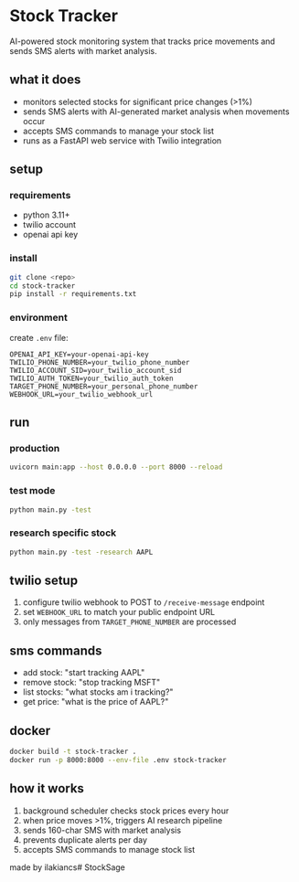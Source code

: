 # Stock Tracker

AI-powered stock monitoring system that tracks price movements and sends SMS alerts with market analysis.

## what it does

- monitors selected stocks for significant price changes (>1%)
- sends SMS alerts with AI-generated market analysis when movements occur
- accepts SMS commands to manage your stock list
- runs as a FastAPI web service with Twilio integration

## setup

### requirements
- python 3.11+
- twilio account
- openai api key

### install
```bash
git clone <repo>
cd stock-tracker
pip install -r requirements.txt
```

### environment
create `.env` file:
```env
OPENAI_API_KEY=your-openai-api-key
TWILIO_PHONE_NUMBER=your_twilio_phone_number
TWILIO_ACCOUNT_SID=your_twilio_account_sid
TWILIO_AUTH_TOKEN=your_twilio_auth_token
TARGET_PHONE_NUMBER=your_personal_phone_number
WEBHOOK_URL=your_twilio_webhook_url
```

## run

### production
```bash
uvicorn main:app --host 0.0.0.0 --port 8000 --reload
```

### test mode
```bash
python main.py -test
```

### research specific stock
```bash
python main.py -test -research AAPL
```

## twilio setup

1. configure twilio webhook to POST to `/receive-message` endpoint
2. set `WEBHOOK_URL` to match your public endpoint URL
3. only messages from `TARGET_PHONE_NUMBER` are processed

## sms commands

- add stock: "start tracking AAPL"
- remove stock: "stop tracking MSFT"  
- list stocks: "what stocks am i tracking?"
- get price: "what is the price of AAPL?"

## docker

```bash
docker build -t stock-tracker .
docker run -p 8000:8000 --env-file .env stock-tracker
```

## how it works

1. background scheduler checks stock prices every hour
2. when price moves >1%, triggers AI research pipeline
3. sends 160-char SMS with market analysis
4. prevents duplicate alerts per day
5. accepts SMS commands to manage stock list

made by ilakiancs# StockSage
